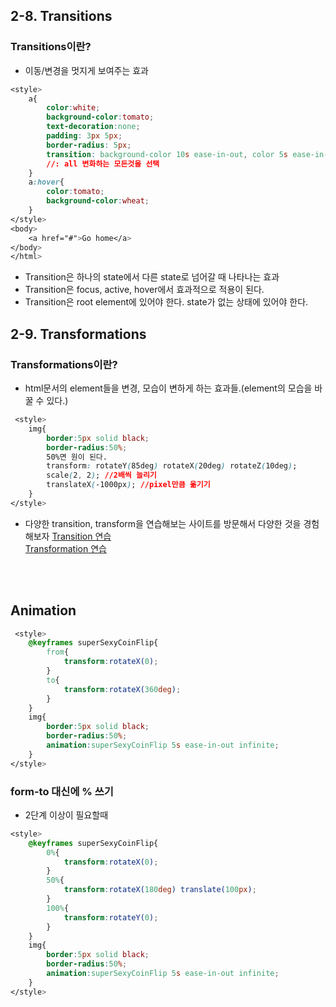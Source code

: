 ## 2-8. Transitions
### Transitions이란?
* 이동/변경을 멋지게 보여주는 효과

```css
<style>
	a{
		color:white;
		background-color:tomato;
		text-decoration:none;
		padding: 3px 5px;
		border-radius: 5px;
		transition: background-color 10s ease-in-out, color 5s ease-in-out;
		//: all 변화하는 모든것을 선택
	}
	a:hover{
		color:tomato;
		background-color:wheat;
	}
</style>
<body>
	<a href="#">Go home</a>
</body>
</html>
```
* Transition은 하나의 state에서 다른 state로 넘어갈 때 나타나는 효과 
* Transition은 focus, active, hover에서 효과적으로 적용이 된다. 
* Transition은 root element에 있어야 한다. state가 없는 상태에 있어야 한다.

## 2-9. Transformations
### Transformations이란?
* html문서의 element들을 변경, 모습이 변하게 하는 효과들.(element의 모습을 바꿀 수 있다.)

```css
 <style>
	img{
		border:5px solid black;
		border-radius:50%;
		50%면 원이 된다.
		transform: rotateY(85deg) rotateX(20deg) rotateZ(10deg);
		scale(2, 2); //2배씩 늘리기
		translateX(-1000px); //pixel만큼 옮기기
	}
</style>
```
* 다양한 transition, transform을 연습해보는 사이트를 방문해서 다양한 것을 경험해보자
[Transition 연습](https://matthewlein.com/tools/ceaser)  
[Transformation 연습](https://developer.mozilla.org/en-US/docs/Web/CSS/transform)

<br/>
<br/>

## Animation
```css
 <style>
	@keyframes superSexyCoinFlip{
		from{
			transform:rotateX(0);
		}
		to{
			transform:rotateX(360deg);
		}
	}
	img{
		border:5px solid black;
		border-radius:50%;
		animation:superSexyCoinFlip 5s ease-in-out infinite;
	}
</style>
```

### form-to 대신에 % 쓰기
* 2단계 이상이 필요할때 
```css
<style>
	@keyframes superSexyCoinFlip{
		0%{
			transform:rotateX(0);
		}
		50%{ 
			transform:rotateX(180deg) translate(100px);
		}
		100%{
			transform:rotateY(0);
		}
	}
	img{
		border:5px solid black;
		border-radius:50%;
		animation:superSexyCoinFlip 5s ease-in-out infinite;
	}
</style>
```
